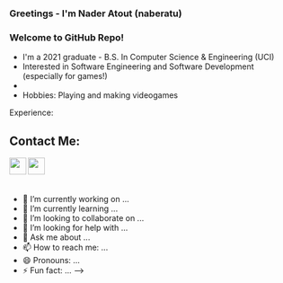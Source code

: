 ### Greetings - I'm Nader Atout (naberatu) 
### Welcome to GitHub Repo!

- I'm a 2021 graduate - B.S. In Computer Science & Engineering (UCI)
- Interested in Software Engineering and Software Development (especially for games!)
- 
- Hobbies: Playing and making videogames

Experience: 


## Contact Me: 
[<image align="left" src="https://user-images.githubusercontent.com/39421939/134761802-270ca15f-0a33-4830-b4d2-68ddf085e1b7.png" width="30">][email]
[<image align="left" src="https://user-images.githubusercontent.com/39421939/134761826-ed479dee-83cb-4de2-bdf4-59e216947b99.png" width="30">][linkedin]

  
<br>
<br>  
<br>  
  
  
[email]:      naberatu@gmail.com
[linkedin]:   https://www.linkedin.com/in/nader-atout/



- 🔭 I’m currently working on ...
- 🌱 I’m currently learning ...
- 👯 I’m looking to collaborate on ...
- 🤔 I’m looking for help with ...
- 💬 Ask me about ...
- 📫 How to reach me: ...
- 😄 Pronouns: ...
- ⚡ Fun fact: ...
-->

